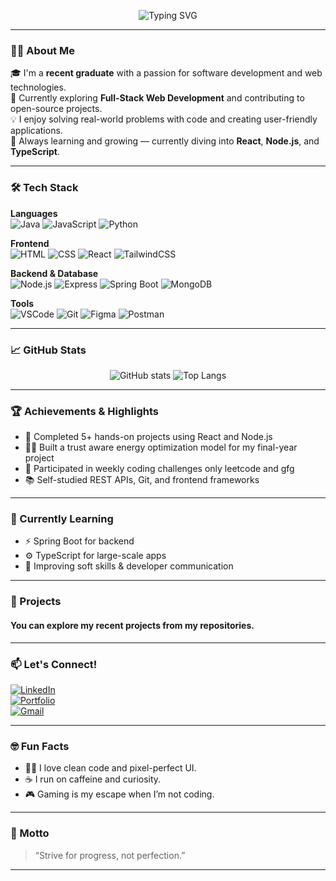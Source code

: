 <!-- Banner (Optional GIF or SVG) -->
<p align="center">
  <img src="https://readme-typing-svg.demolab.com?font=Fira+Code&pause=800&color=1DBF73&center=true&vCenter=true&multiline=true&width=700&height=80&lines=Hi+there!+I'm+Jawed+Hawari+%F0%9F%91%8B;Aspiring+Full-Stack+Developer;Passionate+about+learning+and+building+cool+things!" alt="Typing SVG" />
</p>

---

### 👨‍💻 About Me

🎓 I'm a **recent graduate** with a passion for software development and web technologies.  
🚀 Currently exploring **Full-Stack Web Development** and contributing to open-source projects.  
💡 I enjoy solving real-world problems with code and creating user-friendly applications.  
🌱 Always learning and growing — currently diving into **React**, **Node.js**, and **TypeScript**.  

---

### 🛠️ Tech Stack

**Languages**  
![Java](https://img.shields.io/badge/Java-007396?style=flat&logo=java&logoColor=white)
![JavaScript](https://img.shields.io/badge/JavaScript-F7DF1E?style=flat&logo=javascript&logoColor=black)
![Python](https://img.shields.io/badge/Python-3776AB?style=flat&logo=python&logoColor=white)


**Frontend**  
![HTML](https://img.shields.io/badge/HTML5-E34F26?style=flat&logo=html5&logoColor=white)
![CSS](https://img.shields.io/badge/CSS3-1572B6?style=flat&logo=css3&logoColor=white)
![React](https://img.shields.io/badge/React-20232A?style=flat&logo=react&logoColor=61DAFB)
![TailwindCSS](https://img.shields.io/badge/Tailwind-38B2AC?style=flat&logo=tailwind-css&logoColor=white)

**Backend & Database**  
![Node.js](https://img.shields.io/badge/Node.js-339933?style=flat&logo=node.js&logoColor=white)
![Express](https://img.shields.io/badge/Express-000000?style=flat&logo=express&logoColor=white)
![Spring Boot](https://img.shields.io/badge/Spring%20Boot-6DB33F?style=flat&logo=spring-boot&logoColor=white)
![MongoDB](https://img.shields.io/badge/MongoDB-4EA94B?style=flat&logo=mongodb&logoColor=white)

**Tools**  
![VSCode](https://img.shields.io/badge/VS_Code-007ACC?style=flat&logo=visual-studio-code&logoColor=white)
![Git](https://img.shields.io/badge/Git-F05032?style=flat&logo=git&logoColor=white)
![Figma](https://img.shields.io/badge/Figma-F24E1E?style=flat&logo=figma&logoColor=white)
![Postman](https://img.shields.io/badge/Postman-FF6C37?style=flat&logo=postman&logoColor=white)

---

### 📈 GitHub Stats

<p align="center">
  <img src="https://github-readme-stats.vercel.app/api?username=hawarijawed&show_icons=true&theme=radical" alt="GitHub stats" />
  <img src="https://github-readme-stats.vercel.app/api/top-langs/?username=hawarijawed&layout=compact&theme=radical" alt="Top Langs" />
</p>

---

### 🏆 Achievements & Highlights

- 🌟 Completed 5+ hands-on projects using React and Node.js
- 👨‍🎓 Built a trust aware energy optimization model for my final-year project
- 🧩 Participated in weekly coding challenges only leetcode and gfg
- 📚 Self-studied REST APIs, Git, and frontend frameworks

---

### 🌱 Currently Learning

- ⚡ Spring Boot for backend
- ⚙️ TypeScript for large-scale apps
- 💬 Improving soft skills & developer communication

---

### 📌 Projects
#### You can explore my recent projects from my repositories.
---

### 📫 Let's Connect!

[![LinkedIn](https://img.shields.io/badge/LinkedIn-blue?style=flat-square&logo=linkedin&logoColor=white)](https://linkedin.com/in/yourusername)  
[![Portfolio](https://img.shields.io/badge/Portfolio-000?style=flat-square&logo=github&logoColor=white)](https://yourportfolio.com)  
[![Gmail](https://img.shields.io/badge/Gmail-D14836?style=flat-square&logo=gmail&logoColor=white)](mailto:yourname@gmail.com)

---

### 🤓 Fun Facts

- 🐱‍💻 I love clean code and pixel-perfect UI.
- ☕ I run on caffeine and curiosity.
- 🎮 Gaming is my escape when I’m not coding.

---

### 💬 Motto

> “Strive for progress, not perfection.”

---

